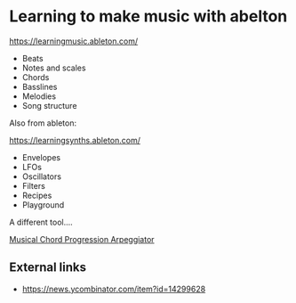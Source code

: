 ﻿# Learning to make music with abelton

<https://learningmusic.ableton.com/>

- Beats
- Notes and scales
- Chords
- Basslines
- Melodies
- Song structure

Also from ableton:

<https://learningsynths.ableton.com/>

- Envelopes
- LFOs
- Oscillators
- Filters
- Recipes
- Playground

A different tool....

[Musical Chord Progression Arpeggiator](https://codepen.io/jakealbaugh/full/qNrZyw)

## External links

- <https://news.ycombinator.com/item?id=14299628>